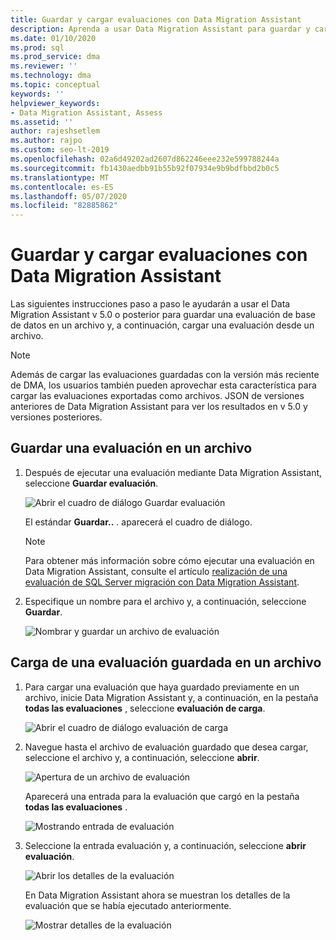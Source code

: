 ```yaml
---
title: Guardar y cargar evaluaciones con Data Migration Assistant
description: Aprenda a usar Data Migration Assistant para guardar y cargar evaluaciones.
ms.date: 01/10/2020
ms.prod: sql
ms.prod_service: dma
ms.reviewer: ''
ms.technology: dma
ms.topic: conceptual
keywords: ''
helpviewer_keywords:
- Data Migration Assistant, Assess
ms.assetid: ''
author: rajeshsetlem
ms.author: rajpo
ms.custom: seo-lt-2019
ms.openlocfilehash: 02a6d49202ad2607d862246eee232e599788244a
ms.sourcegitcommit: fb1430aedbb91b55b92f07934e9b9bdfbbd2b0c5
ms.translationtype: MT
ms.contentlocale: es-ES
ms.lasthandoff: 05/07/2020
ms.locfileid: "82885862"
---
```

# <a name="save-and-load-assessments-with-data-migration-assistant"></a>Guardar y cargar evaluaciones con Data Migration Assistant

Las siguientes instrucciones paso a paso le ayudarán a usar el Data Migration Assistant v 5.0 o posterior para guardar una evaluación de base de datos en un archivo y, a continuación, cargar una evaluación desde un archivo.

> [!NOTE]
> Además de cargar las evaluaciones guardadas con la versión más reciente de DMA, los usuarios también pueden aprovechar esta característica para cargar las evaluaciones exportadas como archivos. JSON de versiones anteriores de Data Migration Assistant para ver los resultados en v 5.0 y versiones posteriores.

## <a name="saving-an-assessment-to-a-file"></a>Guardar una evaluación en un archivo

1. Después de ejecutar una evaluación mediante Data Migration Assistant, seleccione **Guardar evaluación**.

   ![Abrir el cuadro de diálogo Guardar evaluación](../dma/media/dma-save-load-assessments/dma-open-save-dialog.png)

   El estándar **Guardar..** . aparecerá el cuadro de diálogo.

   > [!NOTE]
   > Para obtener más información sobre cómo ejecutar una evaluación en Data Migration Assistant, consulte el artículo [realización de una evaluación de SQL Server migración con Data Migration Assistant](../dma/dma-assesssqlonprem.md).

2. Especifique un nombre para el archivo y, a continuación, seleccione **Guardar**.

   ![Nombrar y guardar un archivo de evaluación](../dma/media/dma-save-load-assessments/dma-name-save-assessment.png)

## <a name="loading-an-assessment-saved-to-a-file"></a>Carga de una evaluación guardada en un archivo

1. Para cargar una evaluación que haya guardado previamente en un archivo, inicie Data Migration Assistant y, a continuación, en la pestaña **todas las evaluaciones** , seleccione **evaluación de carga**.

   ![Abrir el cuadro de diálogo evaluación de carga](../dma/media/dma-save-load-assessments/dma-open-load-dialog.png)

2. Navegue hasta el archivo de evaluación guardado que desea cargar, seleccione el archivo y, a continuación, seleccione **abrir**.

   ![Apertura de un archivo de evaluación](../dma/media/dma-save-load-assessments/dma-open-assessment.png)

   Aparecerá una entrada para la evaluación que cargó en la pestaña **todas las evaluaciones** .

   ![Mostrando entrada de evaluación](../dma/media/dma-save-load-assessments/dma-display-assessment-entry.png)

3. Seleccione la entrada evaluación y, a continuación, seleccione **abrir evaluación**.

   ![Abrir los detalles de la evaluación](../dma/media/dma-save-load-assessments/dma-open-assessment-detail.png)

   En Data Migration Assistant ahora se muestran los detalles de la evaluación que se había ejecutado anteriormente.

   ![Mostrar detalles de la evaluación](../dma/media/dma-save-load-assessments/dma-display-assessment-detail.png)
